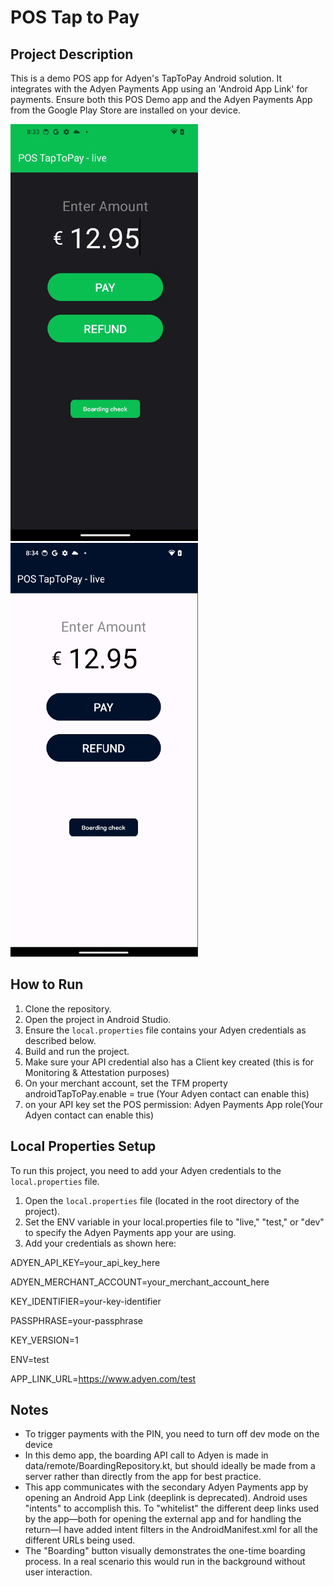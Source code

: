 # POS Tap to Pay
## Project Description

This is a demo POS app for Adyen's TapToPay Android solution. It integrates with the Adyen Payments App using an 'Android App Link' for payments. Ensure both this POS Demo app and the Adyen Payments App from the Google Play Store are installed on your device.

<img src="images/ttp-dark-theme.png" alt="App Screenshot" width="300" style="padding-right: 100px;"/> <img src="images/ttp-light-theme.png" alt="App Screenshot" width="300"/>

## How to Run

1. Clone the repository.
2. Open the project in Android Studio.
3. Ensure the `local.properties` file contains your Adyen credentials as described below.
4. Build and run the project.
5. Make sure your API credential also has a Client key created (this is for Monitoring & Attestation purposes)
6. On your merchant account, set the TFM property androidTapToPay.enable = true (Your Adyen contact can enable this)
7. on your API key set the POS permission: Adyen Payments App role(Your Adyen contact can enable this)

## Local Properties Setup

To run this project, you need to add your Adyen credentials to the `local.properties` file.

1. Open the `local.properties` file (located in the root directory of the project).
2. Set the ENV variable in your local.properties file to "live," "test," or "dev" to specify the Adyen Payments app your are using.
3. Add your credentials as shown here:

ADYEN_API_KEY=your_api_key_here

ADYEN_MERCHANT_ACCOUNT=your_merchant_account_here

KEY_IDENTIFIER=your-key-identifier

PASSPHRASE=your-passphrase

KEY_VERSION=1

ENV=test

APP_LINK_URL=https://www.adyen.com/test

## Notes
- To trigger payments with the PIN, you need to turn off dev mode on the device
- In this demo app, the boarding API call to Adyen is made in data/remote/BoardingRepository.kt, but should ideally be made from a server rather than directly from the app for best practice. 
- This app communicates with the secondary Adyen Payments app by opening an Android App Link (deeplink is deprecated). Android uses "intents" to accomplish this. To "whitelist" the different deep links used by the app—both for opening the external app and for handling the return—I have added intent filters in the AndroidManifest.xml for all the different URLs being used. 
- The "Boarding" button visually demonstrates the one-time boarding process. In a real scenario this would run in the background without user interaction.